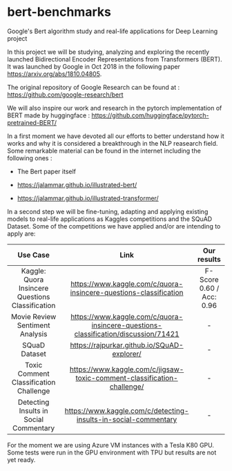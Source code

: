# bert-benchmarks
Google's Bert algorithm study and real-life applications for Deep Learning project


In this project we will be studying, analyzing and exploring the recently launched Bidirectional Encoder Representations from Transformers (BERT). It was launched by Google in Oct 2018 in the following paper https://arxiv.org/abs/1810.04805. 

The original repository of Google Research can be found at : https://github.com/google-research/bert

We will also inspire our work and research in the pytorch implementation of BERT made by huggingface : https://github.com/huggingface/pytorch-pretrained-BERT/

In a first moment we have devoted all our efforts to better understand how it works and why it is considered a breakthrough in the NLP reasearch field. Some remarkable material can be found in the internet including the following ones :

* The Bert paper itself 

* https://jalammar.github.io/illustrated-bert/

* https://jalammar.github.io/illustrated-transformer/


In a second step we will be fine-tuning, adapting and applying existing models to real-life applications as Kaggles competitions and the SQuAD Dataset. Some of the competitions we have applied and/or are intending to apply are: 


| Use Case  | Link | Our results |
|:---------:|:----:|:-----------:|
| Kaggle: Quora Insincere Questions Classification  | https://www.kaggle.com/c/quora-insincere-questions-classification | F-Score 0.60 / Acc: 0.96 |
|Movie Review Sentiment Analysis|  https://www.kaggle.com/c/quora-insincere-questions-classification/discussion/71421 | -|
| SQuaD Dataset |  https://rajpurkar.github.io/SQuAD-explorer/ | -|
| Toxic Comment Classification Challenge |  https://www.kaggle.com/c/jigsaw-toxic-comment-classification-challenge/ | -|
| Detecting Insults in Social Commentary |  https://www.kaggle.com/c/detecting-insults-in-social-commentary | -|



For the moment we are using Azure VM instances with a Tesla K80 GPU. 
Some tests were run in the GPU environment with TPU but results are not yet ready. 

